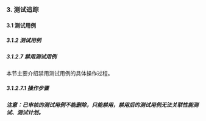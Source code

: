 ### 3. 测试追踪

#### 3.1 测试用例

##### 3.1.2 测试用例

##### 3.1.2.7 禁用测试用例

本节主要介绍禁用测试用例的具体操作过程。

##### 3.1.2.7.1 操作步骤

##### 注意：已审核的测试用例不能删除，只能禁用，禁用后的测试用例无法关联性能测试、测试计划。
